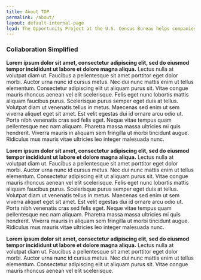 ```yaml
---
title: About TOP
permalink: /about/
layout: default-internal-page
lead: The Opportunity Project at the U.S. Census Bureau helps companies, non-profits, and universities turn federal open data into new technologies that solve real-world problems for people across the country.
---
```


### Collaboration Simplified
**Lorem ipsum dolor sit amet, consectetur adipiscing elit, sed do eiusmod tempor incididunt ut labore et dolore magna aliqua.** Lectus nulla at volutpat diam ut. Faucibus a pellentesque sit amet porttitor eget dolor morbi. Auctor urna nunc id cursus metus. Nec dui nunc mattis enim ut tellus elementum. Consectetur adipiscing elit ut aliquam purus sit. Vitae congue mauris rhoncus aenean vel elit scelerisque. Felis eget nunc lobortis mattis aliquam faucibus purus. Scelerisque purus semper eget duis at tellus. Volutpat diam ut venenatis tellus in metus. Maecenas sed enim ut sem viverra aliquet eget sit amet. Est velit egestas dui id ornare arcu odio ut. Porta nibh venenatis cras sed felis eget. Neque vitae tempus quam pellentesque nec nam aliquam. Pharetra massa massa ultricies mi quis hendrerit. Viverra mauris in aliquam sem fringilla ut morbi tincidunt augue. Ridiculus mus mauris vitae ultricies leo integer malesuada nunc.

**Lorem ipsum dolor sit amet, consectetur adipiscing elit, sed do eiusmod tempor incididunt ut labore et dolore magna aliqua.** Lectus nulla at volutpat diam ut. Faucibus a pellentesque sit amet porttitor eget dolor morbi. Auctor urna nunc id cursus metus. Nec dui nunc mattis enim ut tellus elementum. Consectetur adipiscing elit ut aliquam purus sit. Vitae congue mauris rhoncus aenean vel elit scelerisque. Felis eget nunc lobortis mattis aliquam faucibus purus. Scelerisque purus semper eget duis at tellus. Volutpat diam ut venenatis tellus in metus. Maecenas sed enim ut sem viverra aliquet eget sit amet. Est velit egestas dui id ornare arcu odio ut. Porta nibh venenatis cras sed felis eget. Neque vitae tempus quam pellentesque nec nam aliquam. Pharetra massa massa ultricies mi quis hendrerit. Viverra mauris in aliquam sem fringilla ut morbi tincidunt augue. Ridiculus mus mauris vitae ultricies leo integer malesuada nunc.


**Lorem ipsum dolor sit amet, consectetur adipiscing elit, sed do eiusmod tempor incididunt ut labore et dolore magna aliqua.** Lectus nulla at volutpat diam ut. Faucibus a pellentesque sit amet porttitor eget dolor morbi. Auctor urna nunc id cursus metus. Nec dui nunc mattis enim ut tellus elementum. Consectetur adipiscing elit ut aliquam purus sit. Vitae congue mauris rhoncus aenean vel elit scelerisque.
